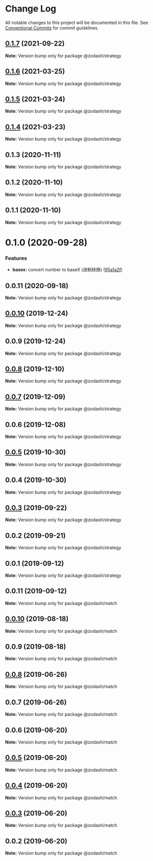 # Change Log

All notable changes to this project will be documented in this file.
See [Conventional Commits](https://conventionalcommits.org) for commit guidelines.

## [0.1.7](https://github.com/zcorky/zodash/compare/@zodash/strategy@0.1.6...@zodash/strategy@0.1.7) (2021-09-22)

**Note:** Version bump only for package @zodash/strategy





## [0.1.6](https://github.com/zcorky/zodash/compare/@zodash/strategy@0.1.5...@zodash/strategy@0.1.6) (2021-03-25)

**Note:** Version bump only for package @zodash/strategy





## [0.1.5](https://github.com/zcorky/zodash/compare/@zodash/strategy@0.1.4...@zodash/strategy@0.1.5) (2021-03-24)

**Note:** Version bump only for package @zodash/strategy





## [0.1.4](https://github.com/zcorky/zodash/compare/@zodash/strategy@0.1.3...@zodash/strategy@0.1.4) (2021-03-23)

**Note:** Version bump only for package @zodash/strategy





## 0.1.3 (2020-11-11)

**Note:** Version bump only for package @zodash/strategy





## 0.1.2 (2020-11-10)

**Note:** Version bump only for package @zodash/strategy





## 0.1.1 (2020-11-10)

**Note:** Version bump only for package @zodash/strategy





# 0.1.0 (2020-09-28)


### Features

* **basex:** convert number to baseX (进制转换) ([95a1a2f](https://github.com/zcorky/zodash/commit/95a1a2f361d73de5caa3b8e297c1643e97e40983))





## 0.0.11 (2020-09-18)

**Note:** Version bump only for package @zodash/strategy





## [0.0.10](https://github.com/zcorky/zodash/compare/@zodash/strategy@0.0.9...@zodash/strategy@0.0.10) (2019-12-24)

**Note:** Version bump only for package @zodash/strategy





## 0.0.9 (2019-12-24)

**Note:** Version bump only for package @zodash/strategy





## [0.0.8](https://github.com/zcorky/zodash/compare/@zodash/strategy@0.0.7...@zodash/strategy@0.0.8) (2019-12-10)

**Note:** Version bump only for package @zodash/strategy





## [0.0.7](https://github.com/zcorky/zodash/compare/@zodash/strategy@0.0.6...@zodash/strategy@0.0.7) (2019-12-09)

**Note:** Version bump only for package @zodash/strategy





## 0.0.6 (2019-12-08)

**Note:** Version bump only for package @zodash/strategy





## [0.0.5](https://github.com/zcorky/zodash/compare/@zodash/strategy@0.0.4...@zodash/strategy@0.0.5) (2019-10-30)

**Note:** Version bump only for package @zodash/strategy





## 0.0.4 (2019-10-30)

**Note:** Version bump only for package @zodash/strategy





## [0.0.3](https://github.com/zcorky/zodash/compare/@zodash/strategy@0.0.2...@zodash/strategy@0.0.3) (2019-09-22)

**Note:** Version bump only for package @zodash/strategy





## 0.0.2 (2019-09-21)

**Note:** Version bump only for package @zodash/strategy





## 0.0.1 (2019-09-12)

**Note:** Version bump only for package @zodash/strategy





## 0.0.11 (2019-09-12)

**Note:** Version bump only for package @zodash/match





## [0.0.10](https://github.com/zcorky/zodash/compare/@zodash/match@0.0.9...@zodash/match@0.0.10) (2019-08-18)

**Note:** Version bump only for package @zodash/match





## 0.0.9 (2019-08-18)

**Note:** Version bump only for package @zodash/match





## [0.0.8](https://github.com/zcorky/zodash/compare/@zodash/match@0.0.7...@zodash/match@0.0.8) (2019-06-26)

**Note:** Version bump only for package @zodash/match





## 0.0.7 (2019-06-26)

**Note:** Version bump only for package @zodash/match





## 0.0.6 (2019-06-20)

**Note:** Version bump only for package @zodash/match





## [0.0.5](https://github.com/zcorky/zodash/compare/@zodash/match@0.0.4...@zodash/match@0.0.5) (2019-06-20)

**Note:** Version bump only for package @zodash/match





## [0.0.4](https://github.com/zcorky/zodash/compare/@zodash/match@0.0.3...@zodash/match@0.0.4) (2019-06-20)

**Note:** Version bump only for package @zodash/match





## [0.0.3](https://github.com/zcorky/zodash/compare/@zodash/match@0.0.2...@zodash/match@0.0.3) (2019-06-20)

**Note:** Version bump only for package @zodash/match





## 0.0.2 (2019-06-20)

**Note:** Version bump only for package @zodash/match
